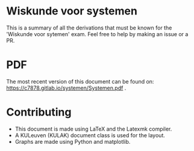 # Wiskunde voor systemen
This is a summary of all the derivations that must be known for the 'Wiskunde voor sytemen' exam.
Feel free to help by making an issue or a PR.

# PDF
The most recent version of this document can be found on: https://c7878.gitlab.io/systemen/Systemen.pdf .

# Contributing
- This document is made using LaTeX and the Latexmk compiler.
- A KULeuven (KULAK) document class is used for the layout.
- Graphs are made using Python and matplotlib.
